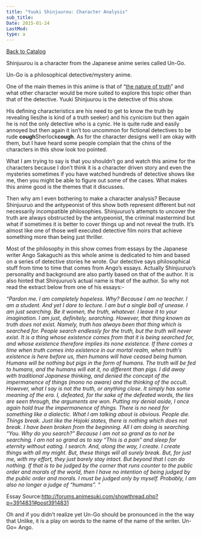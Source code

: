 ```yaml
---
title: "Yuuki Shinjuurou: Character Analysis"
sub_title:
Date: 2015-01-24
LastMod:
type: a
---
```


[Back to Catalog](https://otaking.xyz/index.html)

Shinjuurou is a character from the Japanese anime series called Un-Go.

Un-Go is a philosophical detective/mystery anime.

One of the main themes in this anime is that of “[the nature of truth](http://karice.wordpress.com/2012/10/27/p263/)” and what other character would be more suited to explore this topic other than that of the detective. Yuuki Shinjuurou is the detective of this show.

His defining characteristics are his need to get to know the truth by revealing lies(he is kind of a truth seeker) and his cynicism but then again he is not the only detective who is a cynic. He is quite rude and easily annoyed but then again it isn’t too uncommon for fictional detectives to be rude **cough**Sherlock**cough**. As for the character designs well I am okay with them, but I have heard some people complain that the chins of the characters in this show look too pointed.

What I am trying to say is that you shouldn’t go and watch this anime for the characters because I don’t think it is a character driven story and even the mysteries sometimes if you have watched hundreds of detective shows like me, then you might be able to figure out some of the cases. What makes this anime good is the themes that it discusses.

Then why am I even bothering to make a character analysis? Because Shinjuuruo and the antypeonist of this show both represent different but not necessarily incompatible philosophies. Shinjuuruo’s attempts to uncover the truth are always obstructed by the antypeonist, the criminal mastermind but what if sometimes it is better to cover things up and not reveal the truth. It’s almost like one of those well executed detective film noirs that achieve something more than being just thriller.

Most of the philosophy in this show comes from essays by the Japanese writer Ango Sakaguchi as this whole anime is dedicated to him and based on a series of detective stories he wrote. Our detective says philosophical stuff from time to time that comes from Ango’s essays. Actually Shinjuuruo’s personality and background are also partly based on that of the author. It is also hinted that Shinjuuruo’s actual name is that of the author. So why not read the extract below from one of his essays:-

_“Pardon me. I am completely hopeless. Why? Because I am no teacher. I am a student. And yet I dare to lecture._
_I am but a single ball of unease. I am just searching. Be it women, the truth, whatever. I leave it to your imagination. I am just, definitely, searching._
_However, that thing known as truth does not exist. Namely, truth has always been that thing which is searched for. People search endlessly for the truth, but the truth will never exist. It is a thing whose existence comes from that it is being searched for, and whose existence therefore implies its none existence. If there comes a time when truth comes into existence in our mortal realm, when truth’s existence is here before us, then humans will have ceased being human. Humans will be nothing but pigs in the form of humans. The truth will be fed to humans, and the humans will eat it, no different than pigs._
_I did away with traditional Japanese thinking, and denied the concept of the impermanence of things (mono no aware) and the thinking of the occult. However, what I say is not the truth, or anything close. It simply has some meaning of the era. I, defeated, for the sake of the defeated words, the lies are seen through, the arguments are won. Putting my denial aside, I once again hold true the impermanence of things. There is no need for something like a dialectic. What I am talking about is obvious. People die. Things break. Just like the Hojoki states, there is nothing which does not break._
_I have been broken from the beginning. All I am doing is searching. “You. Why do you search?” Because I am not so grand as to not be searching. I am not so grand as to say “This is a pain” and sleep for eternity without eating._
_I search. And, along the way, I create. I create things with all my might. But, these things will all surely break. But, for just me, with my effort, they just barely stay intact. But beyond that I can do nothing._
_If that is to be judged by the corner that runs counter to the public order and morals of the world, then I have no intention of being judged by the public order and morals._
_I must be judged only by myself. Probably, I am also no longer a judge of “humans”._
_“_

Essay Source:http://forums.animesuki.com/showthread.php?p=3914831#post3914831

Oh and if you didn’t realize yet Un-Go should be pronounced in the the way that Unlike, it is a play on words to the name of the name of the writer. Un-Go= Ango.
